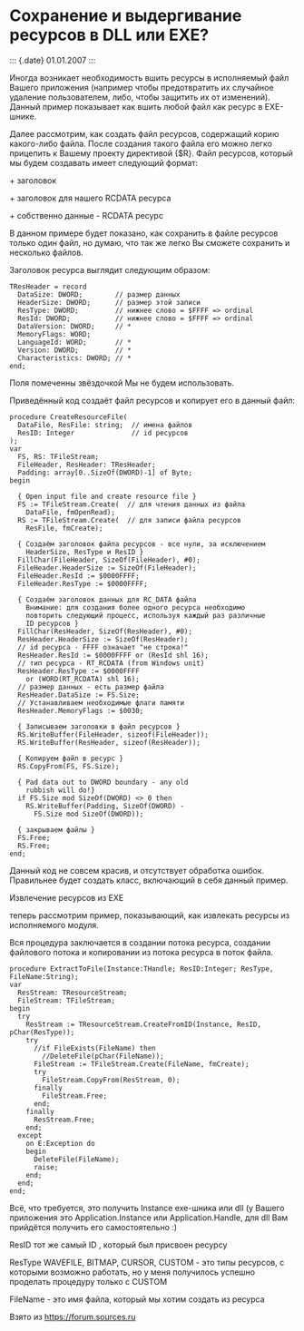 Сохранение и выдергивание ресурсов в DLL или EXE?
=================================================

::: {.date}
01.01.2007
:::

Иногда возникает необходимость вшить ресурсы в исполняемый файл Вашего
приложения (например чтобы предотвратить их случайное удаление
пользователем, либо, чтобы защитить их от изменений). Данный пример
показывает как вшить любой файл как ресурс в EXE-шнике.

Далее рассмотрим, как создать файл ресурсов, содержащий корию
какого-либо файла. После создания такого файла его можно легко прицепить
к Вашему проекту директивой {\$R}. Файл ресурсов, который мы будем
создавать имеет следующий формат:

\+ заголовок

\+ заголовок для нашего RCDATA ресурса

\+ собственно данные - RCDATA ресурс

В данном примере будет показано, как сохранить в файле ресурсов только
один файл, но думаю, что так же легко Вы сможете сохранить и несколько
файлов.

Заголовок ресурса выглядит следующим образом:

    TResHeader = record 
      DataSize: DWORD;        // размер данных       
      HeaderSize: DWORD;      // размер этой записи 
      ResType: DWORD;         // нижнее слово = $FFFF => ordinal 
      ResId: DWORD;           // нижнее слово = $FFFF => ordinal 
      DataVersion: DWORD;     // * 
      MemoryFlags: WORD; 
      LanguageId: WORD;       // * 
      Version: DWORD;         // * 
      Characteristics: DWORD; // * 
    end; 

Поля помеченны звёздочкой Мы не будем использовать.

Приведённый код создаёт файл ресурсов и копирует его в данный файл:

    procedure CreateResourceFile( 
      DataFile, ResFile: string;  // имена файлов 
      ResID: Integer              // id ресурсов 
    ); 
    var 
      FS, RS: TFileStream; 
      FileHeader, ResHeader: TResHeader; 
      Padding: array[0..SizeOf(DWORD)-1] of Byte; 
    begin 
     
      { Open input file and create resource file } 
      FS := TFileStream.Create(  // для чтения данных из файла
        DataFile, fmOpenRead); 
      RS := TFileStream.Create(  // для записи файла ресурсов 
        ResFile, fmCreate); 
     
      { Создаём заголовок файла ресурсов - все нули, за исключением 
        HeaderSize, ResType и ResID } 
      FillChar(FileHeader, SizeOf(FileHeader), #0); 
      FileHeader.HeaderSize := SizeOf(FileHeader); 
      FileHeader.ResId := $0000FFFF; 
      FileHeader.ResType := $0000FFFF; 
     
      { Создаём заголовок данных для RC_DATA файла 
        Внимание: для создания более одного ресурса необходимо 
        повторить следующий процесс, используя каждый раз различные 
        ID ресурсов } 
      FillChar(ResHeader, SizeOf(ResHeader), #0); 
      ResHeader.HeaderSize := SizeOf(ResHeader); 
      // id ресурса - FFFF означает "не строка!" 
      ResHeader.ResId := $0000FFFF or (ResId shl 16); 
      // тип ресурса - RT_RCDATA (from Windows unit) 
      ResHeader.ResType := $0000FFFF 
        or (WORD(RT_RCDATA) shl 16); 
      // размер данных - есть размер файла 
      ResHeader.DataSize := FS.Size; 
      // Устанавливаем необходимые флаги памяти 
      ResHeader.MemoryFlags := $0030; 
     
      { Записываем заголовки в файл ресурсов } 
      RS.WriteBuffer(FileHeader, sizeof(FileHeader)); 
      RS.WriteBuffer(ResHeader, sizeof(ResHeader)); 
     
      { Копируем файл в ресурс } 
      RS.CopyFrom(FS, FS.Size); 
     
      { Pad data out to DWORD boundary - any old 
        rubbish will do!} 
      if FS.Size mod SizeOf(DWORD) <> 0 then 
        RS.WriteBuffer(Padding, SizeOf(DWORD) - 
          FS.Size mod SizeOf(DWORD)); 
     
      { закрываем файлы } 
      FS.Free; 
      RS.Free; 
    end; 

Данный код не совсем красив, и отсутствует обработка ошибок. Правильнее
будет создать класс, включающий в себя данный пример.

Извлечение ресурсов из EXE

теперь рассмотрим пример, показывающий, как извлекать ресурсы из
исполняемого модуля.

Вся процедура заключается в создании потока ресурса, создании файлового
потока и копировании из потока ресурса в поток файла.

    procedure ExtractToFile(Instance:THandle; ResID:Integer; ResType, FileName:String); 
    var 
      ResStream: TResourceStream; 
      FileStream: TFileStream; 
    begin 
      try 
        ResStream := TResourceStream.CreateFromID(Instance, ResID, pChar(ResType)); 
        try 
          //if FileExists(FileName) then 
            //DeleteFile(pChar(FileName)); 
          FileStream := TFileStream.Create(FileName, fmCreate); 
          try 
            FileStream.CopyFrom(ResStream, 0); 
          finally 
            FileStream.Free; 
          end; 
        finally 
          ResStream.Free; 
        end; 
      except 
        on E:Exception do 
        begin 
          DeleteFile(FileName); 
          raise; 
        end; 
      end; 
    end; 

Всё, что требуется, это получить Instance exe-шника или dll (у Вашего
приложения это Application.Instance или Application.Handle, для dll Вам
прийдётся получить его самостоятельно :)

ResID тот же самый ID , который был присвоен ресурсу

ResType WAVEFILE, BITMAP, CURSOR, CUSTOM - это типы ресурсов, с которыми
возможно работать, но у меня получилось успешно проделать процедуру
только с CUSTOM

FileName - это имя файла, который мы хотим создать из ресурса

Взято из <https://forum.sources.ru>
